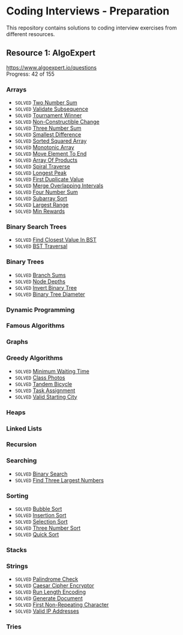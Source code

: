 # Coding Interviews - Preparation
This repository contains solutions to coding interview exercises from different resources.

## Resource 1: AlgoExpert
https://www.algoexpert.io/questions</br>
Progress: 42 of 155

### Arrays
* `SOLVED` [Two Number Sum](../master/app/src/test/java/com/artishevskym/codinginterviews/solutions/algoexpert/arrays/TwoNumberSum.kt)
* `SOLVED` [Validate Subsequence](../master/app/src/test/java/com/artishevskym/codinginterviews/solutions/algoexpert/arrays/ValidateSubsequence.kt)
* `SOLVED` [Tournament Winner](../master/app/src/test/java/com/artishevskym/codinginterviews/solutions/algoexpert/arrays/TournamentWinner.kt)
* `SOLVED` [Non-Constructible Change](../master/app/src/test/java/com/artishevskym/codinginterviews/solutions/algoexpert/arrays/NonConstructibleChange.kt)
* `SOLVED` [Three Number Sum](../master/app/src/test/java/com/artishevskym/codinginterviews/solutions/algoexpert/arrays/ThreeNumberSum.kt)
* `SOLVED` [Smallest Difference](../master/app/src/test/java/com/artishevskym/codinginterviews/solutions/algoexpert/arrays/SmallestDifference.kt)
* `SOLVED` [Sorted Squared Array](../master/app/src/test/java/com/artishevskym/codinginterviews/solutions/algoexpert/arrays/SortedSquaredArray.kt)
* `SOLVED` [Monotonic Array](../master/app/src/test/java/com/artishevskym/codinginterviews/solutions/algoexpert/arrays/MonotonicArray.kt)
* `SOLVED` [Move Element To End](../master/app/src/test/java/com/artishevskym/codinginterviews/solutions/algoexpert/arrays/MoveElementToEnd.kt)
* `SOLVED` [Array Of Products](../master/app/src/test/java/com/artishevskym/codinginterviews/solutions/algoexpert/arrays/ArrayOfProducts.kt)
* `SOLVED` [Spiral Traverse](../master/app/src/test/java/com/artishevskym/codinginterviews/solutions/algoexpert/arrays/SpiralTraverse.kt)
* `SOLVED` [Longest Peak](../master/app/src/test/java/com/artishevskym/codinginterviews/solutions/algoexpert/arrays/LongestPeak.kt)
* `SOLVED` [First Duplicate Value](../master/app/src/test/java/com/artishevskym/codinginterviews/solutions/algoexpert/arrays/FirstDuplicateValue.kt)
* `SOLVED` [Merge Overlapping Intervals](../master/app/src/test/java/com/artishevskym/codinginterviews/solutions/algoexpert/arrays/MergeOverlappingIntervals.kt)
* `SOLVED` [Four Number Sum](../master/app/src/test/java/com/artishevskym/codinginterviews/solutions/algoexpert/arrays/FourNumberSum.kt)
* `SOLVED` [Subarray Sort](../master/app/src/test/java/com/artishevskym/codinginterviews/solutions/algoexpert/arrays/SubarraySort.kt)
* `SOLVED` [Largest Range](../master/app/src/test/java/com/artishevskym/codinginterviews/solutions/algoexpert/arrays/LargestRange.kt)
* `SOLVED` [Min Rewards](../master/app/src/test/java/com/artishevskym/codinginterviews/solutions/algoexpert/arrays/MinRewards.kt)

### Binary Search Trees
* `SOLVED` [Find Closest Value In BST](../master/app/src/test/java/com/artishevskym/codinginterviews/solutions/algoexpert/bst/FindClosestValueInBST.kt)
* `SOLVED` [BST Traversal](https://github.com/artishevskym/coding-interviews/blob/master/app/src/test/java/com/artishevskym/codinginterviews/solutions/algoexpert/bst/BSTTraversal.kt)

### Binary Trees
* `SOLVED` [Branch Sums](https://github.com/artishevskym/coding-interviews/blob/master/app/src/test/java/com/artishevskym/codinginterviews/solutions/algoexpert/binarytrees/BranchSums.kt)
* `SOLVED` [Node Depths](https://github.com/artishevskym/coding-interviews/blob/master/app/src/test/java/com/artishevskym/codinginterviews/solutions/algoexpert/binarytrees/NodeDepths.kt)
* `SOLVED` [Invert Binary Tree](https://github.com/artishevskym/coding-interviews/blob/master/app/src/test/java/com/artishevskym/codinginterviews/solutions/algoexpert/binarytrees/InvertBinaryTree.kt)
* `SOLVED` [Binary Tree Diameter](https://github.com/artishevskym/coding-interviews/blob/master/app/src/test/java/com/artishevskym/codinginterviews/solutions/algoexpert/binarytrees/BinaryTreeDiameter.kt)

### Dynamic Programming
### Famous Algorithms
### Graphs
### Greedy Algorithms
* `SOLVED` [Minimum Waiting Time](../master/app/src/test/java/com/artishevskym/codinginterviews/solutions/algoexpert/greedy/MinimumWaitingTime.kt)
* `SOLVED` [Class Photos](../master/app/src/test/java/com/artishevskym/codinginterviews/solutions/algoexpert/greedy/ClassPhotos.kt)
* `SOLVED` [Tandem Bicycle](../master/app/src/test/java/com/artishevskym/codinginterviews/solutions/algoexpert/greedy/TandemBicycle.kt)
* `SOLVED` [Task Assignment](https://github.com/artishevskym/coding-interviews/blob/master/app/src/test/java/com/artishevskym/codinginterviews/solutions/algoexpert/greedy/TaskAssignment.kt)
* `SOLVED` [Valid Starting City](https://github.com/artishevskym/coding-interviews/blob/master/app/src/test/java/com/artishevskym/codinginterviews/solutions/algoexpert/greedy/ValidStartingCity.kt)

### Heaps
### Linked Lists
### Recursion
### Searching
* `SOLVED` [Binary Search](https://github.com/artishevskym/coding-interviews/blob/master/app/src/test/java/com/artishevskym/codinginterviews/solutions/algoexpert/searching/BinarySearch.kt)
* `SOLVED` [Find Three Largest Numbers](https://github.com/artishevskym/coding-interviews/blob/master/app/src/test/java/com/artishevskym/codinginterviews/solutions/algoexpert/searching/FindThreeLargestNumbers.kt)

### Sorting
* `SOLVED` [Bubble Sort](../master/app/src/test/java/com/artishevskym/codinginterviews/solutions/algoexpert/sorting/BubbleSort.kt)
* `SOLVED` [Insertion Sort](../master/app/src/test/java/com/artishevskym/codinginterviews/solutions/algoexpert/sorting/InsertionSort.kt)
* `SOLVED` [Selection Sort](../master/app/src/test/java/com/artishevskym/codinginterviews/solutions/algoexpert/sorting/SelectionSort.kt)
* `SOLVED` [Three Number Sort](../master/app/src/test/java/com/artishevskym/codinginterviews/solutions/algoexpert/sorting/ThreeNumberSort.kt)
* `SOLVED` [Quick Sort](../master/app/src/test/java/com/artishevskym/codinginterviews/solutions/algoexpert/sorting/QuickSort.kt)

### Stacks
### Strings
* `SOLVED` [Palindrome Check](../master/app/src/test/java/com/artishevskym/codinginterviews/solutions/algoexpert/strings/PalindromeCheck.kt)
* `SOLVED` [Caesar Cipher Encryptor](../master/app/src/test/java/com/artishevskym/codinginterviews/solutions/algoexpert/strings/CaesarCipherEncryptor.kt)
* `SOLVED` [Run Length Encoding](../master/app/src/test/java/com/artishevskym/codinginterviews/solutions/algoexpert/strings/RunLengthEncoding.kt)
* `SOLVED` [Generate Document](../master/app/src/test/java/com/artishevskym/codinginterviews/solutions/algoexpert/strings/GenerateDocument.kt)
* `SOLVED` [First Non-Repeating Character](../master/app/src/test/java/com/artishevskym/codinginterviews/solutions/algoexpert/strings/FirstNonRepeatingCharacter.kt)
* `SOLVED` [Valid IP Addresses](../master/app/src/test/java/com/artishevskym/codinginterviews/solutions/algoexpert/strings/ValidIpAddresses.kt)
### Tries
